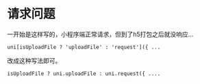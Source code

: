 # 请求问题

一开始是这样写的，小程序端正常请求，但到了h5打包之后就没响应...

```
uni[isUploadFile ? 'uploadFile' : 'request']({ ...
```

改成这种写法即可。

```
isUploadFile ? uni.uploadFile : uni.request({ ....
```